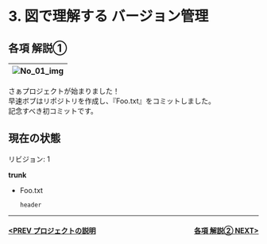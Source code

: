 # 3. 図で理解する バージョン管理

## 各項 解説①

|![No_01_img](./../assets/%E2%91%A0.png)
|:-:|

さぁプロジェクトが始まりました！  
早速ボブはリポジトリを作成し、『Foo.txt』をコミットしました。  
記念すべき初コミットです。

## 現在の状態

リビジョン: 1

**trunk**
- Foo.txt
    ```
    header
    ```

---
#### <div style="text-align:left; float:right;">[各項 解説② NEXT>](./page10.md)</div>[<PREV プロジェクトの説明](./page8.md)